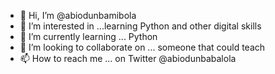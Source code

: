 - 👋 Hi, I’m @abiodunbamibola
- 👀 I’m interested in ...learning Python  and other digital skills 
- 🌱 I’m currently learning ... Python 
- 💞️ I’m looking to collaborate on ... someone that could teach 
- 📫 How to reach me ... on Twitter @abiodunbabalola

<!---
abiodunbamibola/abiodunbamibola is a ✨ special ✨ repository because its `README.md` (this file) appears on your GitHub profile.
You can click the Preview link to take a look at your changes.
--->
